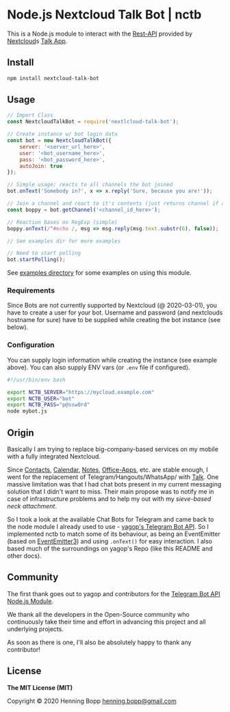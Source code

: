 # Node.js Nextcloud Talk Bot | nctb

This is a Node.js module to interact with the [Rest-API](https://nextcloud-talk.readthedocs.io/en/latest/) provided by [Nextcloud](https://nextcloud.com)s [Talk App](https://github.com/nextcloud/spreed).

## Install

```bash
npm install nextcloud-talk-bot
```

## Usage

```js
// Import Class
const NextcloudTalkBot = require('nextlcloud-talk-bot');

// Create instance w/ bot login data
const bot = new NextcloudTalkBot({
    server: '<server_url_here>',
    user: '<bot_username_here>',
    pass: '<bot_password_here>',
    autoJoin: true
});

// Simple usage; reacts to all channels the bot joined
bot.onText('Somebody in?', x => x.reply('Sure, because you are!'));

// Join a channel and react to it's contents (just returns channel if already joined)
const boppy = bot.getChannel('<channel_id_here>');

// Reaction bases on RegExp (simple)
boppy.onText(/^#echo /, msg => msg.reply(msg.text.substr(6), false));

// See examples dir for more examples

// Need to start polling
bot.startPolling();
```
See [examples directory](https://github.com/boppy/nextcloud-talk-bot/tree/master/examples) for some examples on using this module.

### Requirements

Since Bots are not currently supported by Nextcloud (@ 2020-03-01), you have to create a user for your bot. Username and password (and nextclouds hostname for sure) have to be supplied while creating the bot instance (see below).

### Configuration

You can supply login information while creating the instance (see example above). You can also supply ENV vars (or `.env` file if configured).

```bash
#!/usr/bin/env bash

export NCTB_SERVER="https://mycloud.example.com"
export NCTB_USER="bot"
export NCTB_PASS="p@ssw0rd"
node mybot.js
```

## Origin

Basically I am trying to replace big-company-based services on my mobile with a fully integrated Nextcloud.

Since [Contacts](https://apps.nextcloud.com/apps/contacts), [Calendar](https://apps.nextcloud.com/apps/calendar), [Notes](https://apps.nextcloud.com/apps/notes), [Office-Apps](https://apps.nextcloud.com/apps/onlyoffice), etc. are stable enough, I went for the replacement of
Telegram/Hangouts/WhatsApp/<YouNameIt> with [Talk](https://apps.nextcloud.com/apps/spreed). One massive limitation was that I had chat bots present in my current messaging solution that I didn't want to miss. Their main propose was to notify me in case of infrastructure problems and to help my out with my *sieve-based neck attachment*.

So I took a look at the available Chat Bots for Telegram and came back to the node module I already used to use - [yagop's Telegram Bot API][yagop_repo]. So I implemented nctb to match some of its behaviour, as being an EventEmitter (based on [EventEmitter3](https://www.npmjs.com/package/eventemitter3)) and using `.onText()` for easy interaction. I also based much of the surroundings on yagop's Repo (like this README and other docs).

## Community

The first thank goes out to yagop and contributors for the 
[Telegram Bot API Node.js Module][yagop_repo].

We thank all the developers in the Open-Source community who continuously take their time and effort in advancing this project and all underlying projects.

As soon as there is one, I'll also be absolutely happy to thank any contributor!

## License

**The MIT License (MIT)**

Copyright © 2020 Henning Bopp <henning.bopp@gmail.com>

[example]:https://github.com/boppy/nextcloud-talk-bot/tree/master/examples
[yagop_repo]:https://github.com/yagop/node-telegram-bot-api
